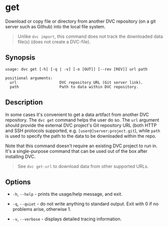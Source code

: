 # get

Download or copy file or directory from another DVC repository (on a git server
such as Github) into the local file system.

> Unlike `dvc import`, this command does not track the downloaded data file(s)
> (does not create a DVC-file).

## Synopsis

```usage
usage: dvc get [-h] [-q | -v] [-o [OUT]] [--rev [REV]] url path

positional arguments:
  url                   DVC repository URL (Git server link).
  path                  Path to data within DVC repository.
```

## Description

In some cases it's convenient to get a <abbr>data artifact</abbr> from another
DVC repository. The `dvc get` command helps the user do so. The `url` argument
should provide the external DVC project's Git repository URL (both HTTP and SSH
protocols supported, e.g. `[user@]server:project.git`), while `path` is used to
specify the path to the data to be downloaded within the repo.

<!-- A file of the same name is then created in the working directory? -->

Note that this command doesn't require an existing DVC project to run in. It's a
single-purpose command that can be used out of the box after installing DVC.

> See `dvc get-url` to download data from other supported URLs.

## Options

- `-h`, `--help` - prints the usage/help message, and exit.

- `-q`, `--quiet` - do not write anything to standard output. Exit with 0 if no
  problems arise, otherwise 1.

- `-v`, `--verbose` - displays detailed tracing information.

<!--  ## Example -->
